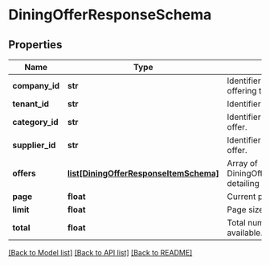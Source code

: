 # DiningOfferResponseSchema

## Properties
Name | Type | Description | Notes
------------ | ------------- | ------------- | -------------
**company_id** | **str** | Identifier for the company offering the rental. | [optional] 
**tenant_id** | **str** | Identifier for the tenant. | [optional] 
**category_id** | **str** | Identifier for the category of the offer. | [optional] 
**supplier_id** | **str** | Identifier for the supplier of the offer. | [optional] 
**offers** | [**list[DiningOfferResponseItemSchema]**](DiningOfferResponseItemSchema.md) | Array of DiningOfferResponseItemSchema detailing individual car offers. | [optional] 
**page** | **float** | Current page in pagination. | [optional] 
**limit** | **float** | Page size in pagination. | [optional] 
**total** | **float** | Total number of records available. | [optional] 

[[Back to Model list]](../README.md#documentation-for-models) [[Back to API list]](../README.md#documentation-for-api-endpoints) [[Back to README]](../README.md)

